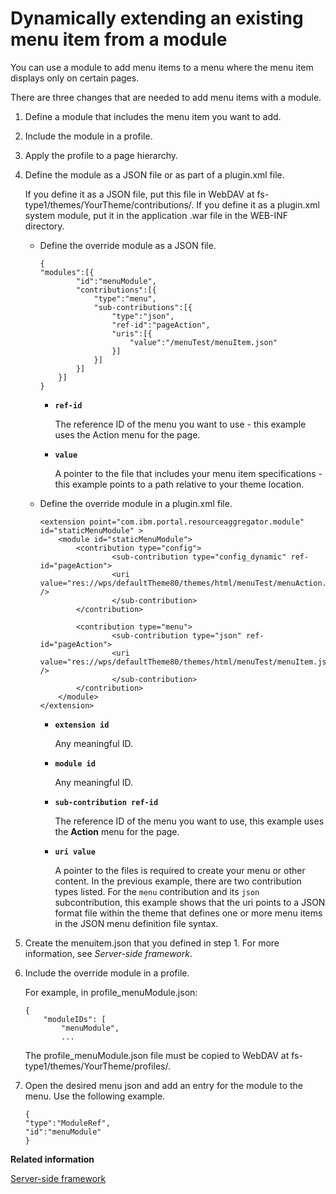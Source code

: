 # Dynamically extending an existing menu item from a module

You can use a module to add menu items to a menu where the menu item displays only on certain pages.

There are three changes that are needed to add menu items with a module.

1.  Define a module that includes the menu item you want to add.
2.  Include the module in a profile.
3.  Apply the profile to a page hierarchy.

1.  Define the module as a JSON file or as part of a plugin.xml file.

    If you define it as a JSON file, put this file in WebDAV at fs-type1/themes/YourTheme/contributions/. If you define it as a plugin.xml system module, put it in the application .war file in the WEB-INF directory.

    -   Define the override module as a JSON file.

        ```
        {
        "modules":[{
        		"id":"menuModule",
        		"contributions":[{
        			"type":"menu",
        			"sub-contributions":[{
        				"type":"json",
        				"ref-id":"pageAction",
        				"uris":[{
        					"value":"/menuTest/menuItem.json"
        				}]
        			}]
        		}]
        	}]
        }
        ```

        -   **`ref-id`**

            The reference ID of the menu you want to use - this example uses the Action menu for the page.

        -   **`value`**

            A pointer to the file that includes your menu item specifications - this example points to a path relative to your theme location.

    -   Define the override module in a plugin.xml file.

        ```
        <extension point="com.ibm.portal.resourceaggregator.module" id="staticMenuModule" >
            <module id="staticMenuModule">
                <contribution type="config">
          			    <sub-contribution type="config_dynamic" ref-id="pageAction">
          			    <uri value="res://wps/defaultTheme80/themes/html/menuTest/menuAction.jsp" /> 
          			    </sub-contribution>
                </contribution>
        
                <contribution type="menu">
          			    <sub-contribution type="json" ref-id="pageAction">
          			    <uri value="res://wps/defaultTheme80/themes/html/menuTest/menuItem.json" /> 
          			    </sub-contribution>
                </contribution>
            </module>	
        </extension>
        ```

        -   **`extension id`**

            Any meaningful ID.

        -   **`module id`**

            Any meaningful ID.

        -   **`sub-contribution ref-id`**

            The reference ID of the menu you want to use, this example uses the **Action** menu for the page.

        -   **`uri value`**

            A pointer to the files is required to create your menu or other content. In the previous example, there are two contribution types listed. For the `menu` contribution and its `json` subcontribution, this example shows that the uri points to a JSON format file within the theme that defines one or more menu items in the JSON menu definition file syntax.

2.  Create the menuitem.json that you defined in step 1. For more information, see *Server-side framework*.

3.  Include the override module in a profile.

    For example, in profile\_menuModule.json:

    ```
    {
    	"moduleIDs": [
    		"menuModule",
    		...
    ```

    The profile\_menuModule.json file must be copied to WebDAV at fs-type1/themes/YourTheme/profiles/.

4.  Open the desired menu json and add an entry for the module to the menu. Use the following example.

    ```
    {
    "type":"ModuleRef",
    "id":"menuModule"
    } 
    ```



**Related information**  


[Server-side framework](../dev-theme/themeopt_cust_serverframe.md)

